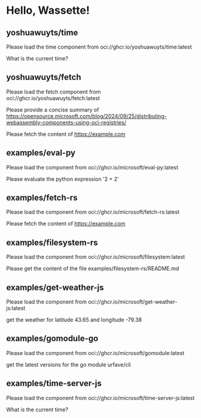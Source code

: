 # Hello, Wassette!

## yoshuawuyts/time

Please load the time component from oci://ghcr.io/yoshuawuyts/time:latest

What is the current time?

## yoshuawuyts/fetch

Please load the fetch component from oci://ghcr.io/yoshuawuyts/fetch:latest

Please provide a concise summary of https://opensource.microsoft.com/blog/2024/09/25/distributing-webassembly-components-using-oci-registries/

Please fetch the content of https://example.com

## examples/eval-py

Please load the component from oci://ghcr.io/microsoft/eval-py:latest

Please evaluate the python expression '2 + 2'

## examples/fetch-rs

Please load the component from oci://ghcr.io/microsoft/fetch-rs:latest

Please fetch the content of https://example.com

## examples/filesystem-rs

Please load the component from oci://ghcr.io/microsoft/filesystem:latest

Please get the content of the file examples/filesystem-rs/README.md

## examples/get-weather-js

Please load the component from oci://ghcr.io/microsoft/get-weather-js:latest

get the weather for latitude 43.65 and longitude -79.38

## examples/gomodule-go

Please load the component from oci://ghcr.io/microsoft/gomodule:latest

get the latest versions for the go module urfave/cli

## examples/time-server-js

Please load the component from oci://ghcr.io/microsoft/time-server-js:latest

What is the current time?
